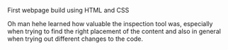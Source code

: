First webpage build using HTML and CSS

Oh man hehe learned how valuable the inspection tool was, especially when trying to find the right placement of the content and also in general when trying out different changes to the code.